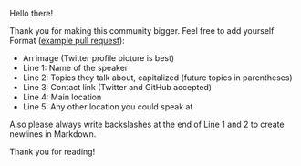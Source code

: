 Hello there!

Thank you for making this community bigger. Feel free to add yourself
Format ([example pull request](https://github.com/queerjs/queer-speakers/pull/1)):

- An image (Twitter profile picture is best)
- Line 1: Name of the speaker
- Line 2: Topics they talk about, capitalized (future topics in parentheses)
- Line 3: Contact link (Twitter and GitHub accepted)
- Line 4: Main location
- Line 5: Any other location you could speak at

Also please always write backslashes at the end of Line 1 and 2 to create newlines in Markdown.

Thank you for reading!
